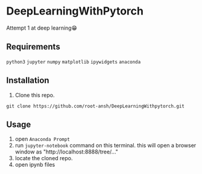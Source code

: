 # DeepLearningWithPytorch
Attempt 1 at deep learning😁

## Requirements
`python3` `jupyter` `numpy` `matplotlib` `ipywidgets` `anaconda`

## Installation

1. Clone this repo.
```
git clone https://github.com/root-ansh/DeepLearningWithpytorch.git
```

## Usage  
1. open `Anaconda Prompt`
2. run `jupyter-notebook` command on this terminal. this will open a browser window as "http://localhost:8888/tree/..."
3. locate the cloned repo.
4. open ipynb files

